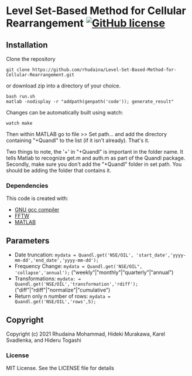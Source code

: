 # Level Set-Based Method for Cellular Rearrangement [![GitHub license](https://img.shields.io/badge/license-MIT-blue.svg?style=flat-square)](https://github.com/rhudaina/Level-Set-Based-Method-for-Cellular-Rearrangement/blob/main/LICENSE)


## Installation ##

Clone the repository
 
    git clone https://github.com/rhudaina/Level-Set-Based-Method-for-Cellular-Rearrangement.git

or download zip into a directory of your choice.

    bash run.sh
    matlab -nodisplay -r "addpath(genpath('code')); generate_result"
    
Changes can be automatically built using watch:

    watch make

Then within MATLAB go to file >> Set path... and add the directory containing "+Quandl" to the list (if it isn't already). That's it.

Two things to note, the '+' in "+Quandl" is important in the folder name. It tells Matlab to recognize get.m and auth.m as part of the Quandl package. Secondly, make sure you don't add the "+Quandl" folder in set path. You should be adding the folder that contains it.


### Dependencies ###

This code is created with:
* [GNU gcc compiler](https://gcc.gnu.org/install/index.html)
* [FFTW](http://www.fftw.org/download.html)
* [MATLAB](https://www.mathworks.com/products/get-matlab.html)

<!-- This package now REQUIRES MATLAB. It can be found [here](http://www.mathworks.com/matlabcentral/fileexchange/35693-urlread2). -->

<!-- Unzip the package and place it in the same directory as +Quandl in the folder +urlread2. -->


## Parameters ##

* Date truncation: `mydata = Quandl.get('NSE/OIL', 'start_date','yyyy-mm-dd','end_date','yyyy-mm-dd');`
* Frequency Change: `mydata = Quandl.get('NSE/OIL", 'collapse','annual');` ("weekly"|"monthly"|"quarterly"|"annual")
* Transformations: `mydata: = Quandl.get('NSE/OIL','transformation','rdiff');` ("diff"|"rdiff"|"normalize"|"cumulative")
* Return only n number of rows: `mydata = Quandl.get('NSE/OIL','rows',5);`


## Copyright ##

Copyright (c) 2021 Rhudaina Mohammad, Hideki Murakawa, Karel Svadlenka, and Hideru Togashi


### License ###

MIT License. See the LICENSE file for details
